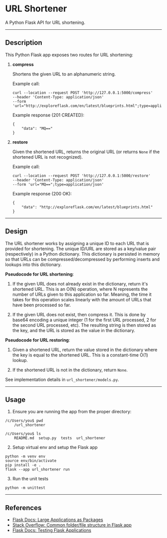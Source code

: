 # URL Shortener

A Python Flask API for URL shortening.

---

## Description

This Python Flask app exposes two routes for URL shortening:
1. **compress**

    Shortens the given URL to an alphanumeric string.
    
    Example call:

    ```
    curl --location --request POST 'http://127.0.0.1:5000/compress' 
    --header 'Content-Type: application/json' 
    --form 'url="http://exploreflask.com/en/latest/blueprints.html";type=application/json'
    
    ```

    Example response (201 CREATED):

    ```
    {
        "data": "MQ=="
    }
    ```

2. **restore**

    Given the shortened URL, returns the original URL (or returns `None` if the shortened URL is not recognized).

    Example call:

    ```
    curl --location --request POST 'http://127.0.0.1:5000/restore' 
    --header 'Content-Type: application/json' 
    --form 'url="MQ==";type=application/json'
    ```

    Example response (200 OK):

    ```
    {
        "data": "http://exploreflask.com/en/latest/blueprints.html"
    }
    ```

---

## Design

The URL shortener works by assigning a unique ID to each URL that is provided for shortening. The unique ID/URL are stored as a key/value pair (respectively) in a Python dictionary. This dictionary is persisted in memory so that URLs can be compressed/decompressed by performing inserts and lookups into this dictionary.

**Pseudocode for URL shortening**:

1. If the given URL does not already exist in the dictionary, return it's shortened URL. This is an O(N) operation, where N represents the number of URLs given to this application so far. Meaning, the time it takes for this operation scales linearly with the amount of URLs that have been processed so far.

2. If the given URL does not exist, then compress it. This is done by base64 encoding a unique integer (1 for the first URL processed, 2 for the second URL processed, etc). The resulting string is then stored as the key, and the URL is stored as the value in the dictionary.


**Pseudocode for URL restoring**:

1. Given a shortened URL, return the value stored in the dictionary where the key is equal to the shortened URL. This is a constant-time O(1) lookup.

2. If the shortened URL is not in the dictionary, return `None`.

See implementation details in `url_shortener/models.py`.

---

## Usage

1. Ensure you are running the app from the proper directory:
```
/c/Users/you$ pwd
    /url_shortener

/c/Users/you$ ls
    README.md  setup.py  tests  url_shortener
```

2. Setup virtual env and setup the Flask app
```
python -m venv env
source env/bin/activate
pip install -e .
flask --app url_shortener run
```

3. Run the unit tests
```
python -m unittest 
```

---

## References

- [Flask Docs: Large Applications as Packages](https://flask.palletsprojects.com/en/2.2.x/patterns/packages/)
- [Stack Overflow: Common folder/file structure in Flask app](https://stackoverflow.com/questions/14415500/common-folder-file-structure-in-flask-app)
- [Flask Docs: Testing Flask Applications](https://flask.palletsprojects.com/en/1.0.x/testing/)

